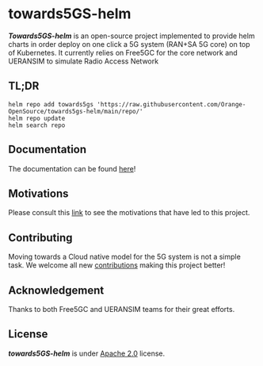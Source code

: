 # towards5GS-helm

***Towards5GS-helm*** is an open-source project implemented to provide helm charts in order deploy on one click a 5G system (RAN+SA 5G core) on top of Kubernetes.  It currently relies on Free5GC  for the core  network and UERANSIM  to simulate Radio Access Network  

## TL;DR
```console
helm repo add towards5gs 'https://raw.githubusercontent.com/Orange-OpenSource/towards5gs-helm/main/repo/'
helm repo update
helm search repo
```

## Documentation
The documentation can be found [here](./docs/)!

## Motivations
Please consult this [link](/motivations.md) to see the motivations that have led to this project.

## Contributing
Moving towards a Cloud native model for the 5G system is not a simple task. We welcome all new [contributions](./CONTRIBUTING.md) making this project better!

## Acknowledgement
Thanks to both Free5GC and UERANSIM teams for their great efforts.

## License
***towards5GS-helm*** is under [Apache 2.0](./LICENSE) license.



